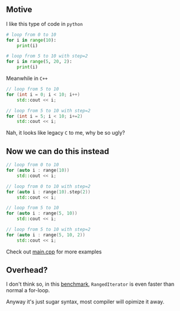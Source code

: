 ## Motive
I like this type of code in `python`
```python
# loop from 0 to 10
for i in range(10):
    print(i)

# loop from 5 to 10 with step=2
for i in range(5, 20, 2):
    print(i)
```

Meanwhile in `C++`
```cpp
// loop from 5 to 10
for (int i = 0; i < 10; i++)
    std::cout << i;

// loop from 5 to 10 with step=2
for (int i = 5; i < 10; i+=2)
    std::cout << i;
 ```
 
Nah, it looks like legacy `C` to me, why be so ugly?
## Now we can do this instead

```cpp
// loop from 0 to 10
for (auto i : range(10))
    std::cout << i;

// loop from 0 to 10 with step=2
for (auto i : range(10).step(2))
    std::cout << i;

// loop from 5 to 10
for (auto i : range(5, 10))
    std::cout << i;

// loop from 5 to 10 with step=2
for (auto i : range(5, 10, 2))
    std::cout << i;
 ```

 Check out [main.cpp](./main.cpp) for more examples

 ## Overhead?
 
 I don't think so, in this [benchmark](https://quick-bench.com/q/sH-grx17ViJT8NZ0bi7ovOx-UXw), `RangedIterator` is even faster than normal a for-loop.
 
 Anyway it's just sugar syntax, most compiler will opimize it away.